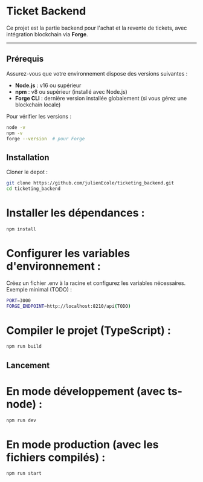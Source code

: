 # Ticket Backend

Ce projet est la partie backend pour l'achat et la revente de tickets, avec intégration blockchain via **Forge**.

---

## Prérequis

Assurez-vous que votre environnement dispose des versions suivantes :

- **Node.js** : v16 ou supérieur
- **npm** : v8 ou supérieur (installé avec Node.js)
- **Forge CLI** : dernière version installée globalement (si vous gérez une blockchain locale)

Pour vérifier les versions :
```bash
node -v
npm -v
forge --version  # pour Forge
```

## Installation
Cloner le depot :

```bash
git clone https://github.com/julienEcole/ticketing_backend.git
cd ticketing_backend
```
# Installer les dépendances :
```bash
npm install
```

# Configurer les variables d'environnement :
Créez un fichier .env à la racine et configurez les variables nécessaires. Exemple minimal (TODO) :
```bash
PORT=3000
FORGE_ENDPOINT=http://localhost:8210/api(TODO)
```

# Compiler le projet (TypeScript) :
```bash
npm run build
```

## Lancement
# En mode développement (avec ts-node) :
```bash
npm run dev
```

# En mode production (avec les fichiers compilés) :
```bash
npm run start
```
